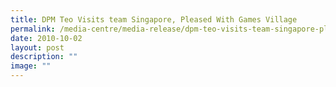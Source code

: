 ```yaml
---
title: DPM Teo Visits team Singapore, Pleased With Games Village
permalink: /media-centre/media-release/dpm-teo-visits-team-singapore-pleased-with-games-village/
date: 2010-10-02
layout: post
description: ""
image: ""
---
```

